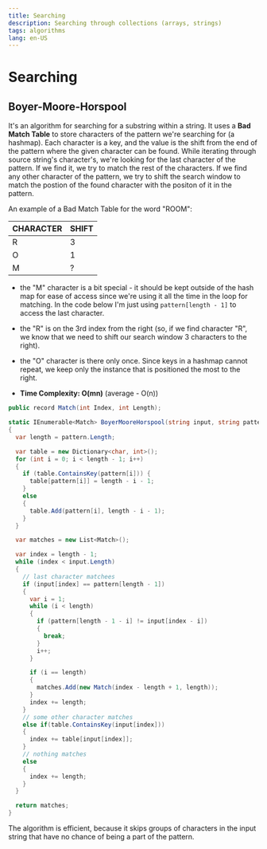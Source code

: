 ```yaml
---
title: Searching
description: Searching through collections (arrays, strings)
tags: algorithms
lang: en-US
---
```


# Searching

## Boyer-Moore-Horspool

It's an algorithm for searching for a substring within a string. It uses a
**Bad Match Table** to store characters of the pattern we're searching for (a
hashmap). Each character is a key, and the value is the shift from the end of
the pattern where the given character can be found. While iterating through
source string's character's, we're looking for the last character of the
pattern. If we find it, we try to match the rest of the characters. If we find
any other character of the pattern, we try to shift the search window to match
the postion of the found character with the positon of it in the pattern.

An example of a Bad Match Table for the word "ROOM":

|CHARACTER|SHIFT|
|-|-|
|R|3|
|O|1|
|M|?|

- the "M" character is a bit special - it should be kept outside of the hash map
for ease of access since we're using it all the time in the loop for matching.
In the code below I'm just using `pattern[length - 1]` to access the last
character.
- the "R" is on the 3rd index from the right (so, if we find character "R", we
know that we need to shift our search window 3 characters to the right).
- the "O" character is there only once. Since keys in a hashmap cannot repeat,
  we keep only the instance that is positioned the most to the right.

- **Time Complexity: O(mn)** (average - O(n))


```csharp
public record Match(int Index, int Length);

static IEnumerable<Match> BoyerMooreHorspool(string input, string pattern) 
{
  var length = pattern.Length;

  var table = new Dictionary<char, int>();
  for (int i = 0; i < length - 1; i++)
  {
    if (table.ContainsKey(pattern[i])) {
      table[pattern[i]] = length - i - 1;
    }
    else
    {
      table.Add(pattern[i], length - i - 1);
    }
  }

  var matches = new List<Match>();

  var index = length - 1;
  while (index < input.Length)
  {
    // last character matchees
    if (input[index] == pattern[length - 1])
    {
      var i = 1;
      while (i < length)
      {
        if (pattern[length - 1 - i] != input[index - i])
        {
          break;
        }
        i++;
      }

      if (i == length)
      {
        matches.Add(new Match(index - length + 1, length));
      }
      index += length;
    }
    // some other character matches
    else if(table.ContainsKey(input[index]))
    {
      index += table[input[index]];
    }
    // nothing matches
    else
    {
      index += length;
    }
  }

  return matches;
}
```

The algorithm is efficient, because it skips groups of characters in the input
string that have no chance of being a part of the pattern.